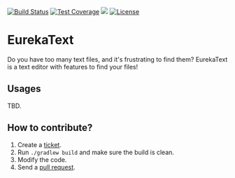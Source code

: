 [![Build Status](https://travis-ci.org/levelrin/EurekaText.svg?branch=master)](https://travis-ci.org/levelrin/EurekaText)
[![Test Coverage](https://img.shields.io/codecov/c/github/levelrin/EurekaText.svg)](https://codecov.io/github/levelrin/EurekaText?branch=master)
[![](https://tokei.rs/b1/github/levelrin/EurekaText?category=code)](https://github.com/levelrin/EurekaText)
[![License](https://img.shields.io/badge/license-MIT-green.svg)](https://github.com/levelrin/EurekaText/blob/master/LICENSE)

# EurekaText

Do you have too many text files, and it's frustrating to find them?
EurekaText is a text editor with features to find your files!

## Usages

TBD.

## How to contribute?

1. Create a [ticket](https://github.com/levelrin/EurekaText/issues).
1. Run `./gradlew build` and make sure the build is clean.
1. Modify the code.
1. Send a [pull request](https://github.com/levelrin/EurekaText/pulls).
